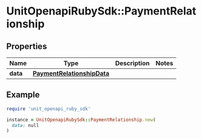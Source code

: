 # UnitOpenapiRubySdk::PaymentRelationship

## Properties

| Name | Type | Description | Notes |
| ---- | ---- | ----------- | ----- |
| **data** | [**PaymentRelationshipData**](PaymentRelationshipData.md) |  |  |

## Example

```ruby
require 'unit_openapi_ruby_sdk'

instance = UnitOpenapiRubySdk::PaymentRelationship.new(
  data: null
)
```

